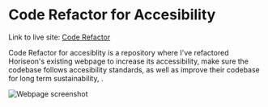 # Code Refactor for Accesibility

Link to live site: [Code Refactor](https://nikolaslenning.github.io/code-refactor-for-accessibility/)

Code Refactor for accesiblity is a repository  where I've refactored Horiseon's existing webpage to increase its accessibility, make sure the codebase follows accesibility standards, as well as improve their codebase for long term sustainability, . 


![Webpage screenshot](/assets/images/digital-marketing-meeting.jpg)